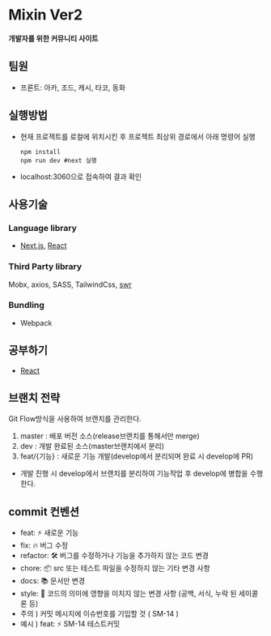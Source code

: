 # Mixin Ver2

**개발자를 위한 커뮤니티 사이트**

## 팀원

- 프론트: 아카, 조드, 캐시, 타코, 동화

## 실행방법

- 현재 프로젝트를 로컬에 위치시킨 후 프로젝트 최상위 경로에서 아래 명령어 실행

  ```Shell
  npm install
  npm run dev #next 실행
  ```

- localhost:3060으로 접속하여 결과 확인

## 사용기술

### Language library

- [Next.js](https://nextjs.org/), [React](https://ko.reactjs.org/docs/getting-started.html)

### Third Party library

Mobx, axios, SASS, TailwindCss,
[swr](https://swr.vercel.app/)

### Bundling

- Webpack

## 공부하기

- [React](https://www.youtube.com/watch?v=V3QsSrldHqI&list=PLcqDmjxt30RtqbStQqk-eYMK8N-1SYIFn)

## 브랜치 전략

Git Flow방식을 사용하여 브랜치를 관리한다.

1. master : 배포 버전 소스(release브랜치를 통해서만 merge)
2. dev : 개발 완료된 소스(master브랜치에서 분리)
3. feat/{기능} : 새로운 기능 개발(develop에서 분리되며 완료 시 develop에 PR)

- 개발 진행 시 develop에서 브랜치를 분리하여 기능작업 후 develop에 병합을 수행한다.

## commit 컨벤션

- feat: ⚡ 새로운 기능
- fix: 🔥 버그 수정
- refactor: 🛠 버그를 수정하거나 기능을 추가하지 않는 코드 변경
- chore: 📦 src 또는 테스트 파일을 수정하지 않는 기타 변경 사항
- docs: 📚 문서만 변경
- style: 💅 코드의 의미에 영향을 미치지 않는 변경 사항 (공백, 서식, 누락 된 세미콜론 등)
- 주의 ) 커밋 메시지에 이슈번호를 기입할 것 ( SM-14 )
- 예시 ) feat: ⚡ SM-14 테스트커밋
